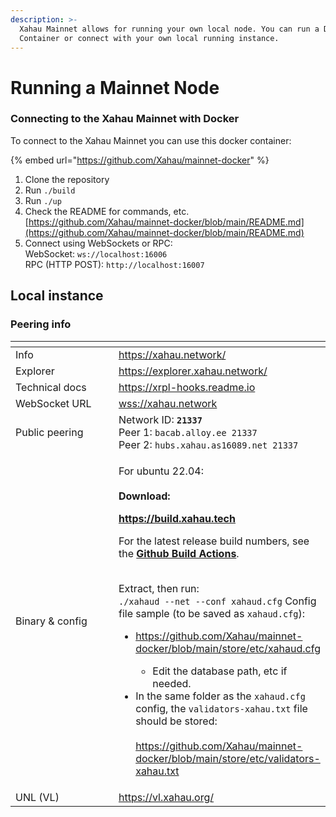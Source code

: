```yaml
---
description: >-
  Xahau Mainnet allows for running your own local node. You can run a Docker
  Container or connect with your own local running instance.
---
```


# Running a Mainnet Node

### Connecting to the Xahau Mainnet with Docker

To connect to the Xahau Mainnet you can use this docker container:

{% embed url="https://github.com/Xahau/mainnet-docker" %}

1. Clone the repository
2. Run `./build`
3. Run `./up`
4. Check the README for commands, etc. [https://github.com/Xahau/mainnet-docker/blob/main/README.md](https://github.com/Xahau/mainnet-docker/blob/main/README.md)
5. Connect using WebSockets or RPC:\
   WebSocket: `ws://localhost:16006`\
   RPC (HTTP POST): `http://localhost:16007`

## Local instance

### Peering info

<table data-header-hidden><thead><tr><th width="181"></th><th></th></tr></thead><tbody><tr><td>Info</td><td><a href="https://xahau.network/">https://xahau.network/</a></td></tr><tr><td>Explorer</td><td><a href="https://explorer.xahau.network/">https://explorer.xahau.network/</a></td></tr><tr><td>Technical docs</td><td><a href="https://xrpl-hooks.readme.io/">https://xrpl-hooks.readme.io</a></td></tr><tr><td>WebSocket URL</td><td><a href="wss://xahau.network">wss://xahau.network</a></td></tr><tr><td>Public peering</td><td>Network ID: <strong><code>21337</code></strong><br>Peer 1: <code>bacab.alloy.ee 21337</code><br>Peer 2: <code>hubs.xahau.as16089.net 21337</code></td></tr><tr><td>Binary &#x26; config</td><td><p>For ubuntu 22.04:<br><br><strong>Download:</strong></p><p><a href="https://build.xahau.tech"><strong>https://build.xahau.tech</strong></a></p><p></p><p>For the latest release build numbers, see the <a href="https://github.com/Xahau/xahaud/actions?query=branch%3Arelease+is%3Asuccess+build+using+docker"><strong>Github Build Actions</strong></a>.</p><p><br>Extract, then run:<br><code>./xahaud --net --conf xahaud.cfg</code> Config file sample (to be saved as <code>xahaud.cfg</code>):</p><ul><li><p><a href="https://github.com/Xahau/mainnet-docker/blob/main/store/etc/xahaud.sample.cfg">https://github.com/Xahau/mainnet-docker/blob/main/store/etc/xahaud.cfg</a></p><ul><li>Edit the database path, etc if needed.</li></ul></li><li>In the same folder as the <code>xahaud.cfg</code> config, the <code>validators-xahau.txt</code> file should be stored:<br><br><a href="https://github.com/Xahau/mainnet-docker/blob/main/store/etc/validators-xahau.sample.txt">https://github.com/Xahau/mainnet-docker/blob/main/store/etc/validators-xahau.txt</a></li></ul></td></tr><tr><td>UNL (VL)</td><td><a href="https://vl.xahau.org/">https://vl.xahau.org/</a></td></tr></tbody></table>
